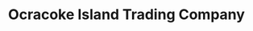 ---
title: "Ocracoke Island Trading Company"
url: /ocracoke/ocracoke-island-trading-company/
shop: Andenken
---